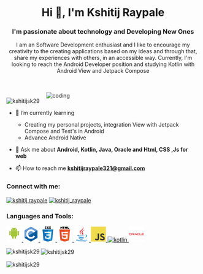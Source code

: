 <h1 align="center">Hi 👋, I'm Kshitij Raypale</h1>
<h3 align="center">I'm passionate about technology and Developing New Ones</h3>
<p align="center">I am an Software Development enthusiast and I like to encourage my creativity to the creating applications based on my ideas and through that, share my experiences with others, in an accessible way. Currently, I'm looking to reach the Android Developer position and studying Kotlin with Android View and Jetpack Compose</p>
<br>
<br>

<img align="right" alt="coding" width="400" src="https://user-images.githubusercontent.com/74038190/212750147-854a394f-fee9-4080-9770-78a4b7ece53f.gif">
<p align="left"> <img src="https://komarev.com/ghpvc/?username=kshitijsk29&label=Profile%20views&color=0e75b6&style=flat" alt="kshitijsk29" /> </p>

- 🌱 I’m currently learning 
    <ul>
      <li>Creating my personal projects, integration View with Jetpack Compose and Test's in Android</li>
      <li>Advance Android Native</li>
  </ul>

- 💬 Ask me about **Android, Kotlin, Java, Oracle and Html, CSS ,Js for web**

- 📫 How to reach me **kshitijraypale321@gmail.com**

<h3 align="left">Connect with me:</h3>
<p align="left">
<a href="https://linkedin.com/in/kshitij raypale" target="blank"><img align="center" src="https://raw.githubusercontent.com/rahuldkjain/github-profile-readme-generator/master/src/images/icons/Social/linked-in-alt.svg" alt="kshitij raypale" height="30" width="40" /></a>
<a href="https://instagram.com/kshitij_raypale" target="blank"><img align="center" src="https://raw.githubusercontent.com/rahuldkjain/github-profile-readme-generator/master/src/images/icons/Social/instagram.svg" alt="kshitij_raypale" height="30" width="40" /></a>
</p>

<h3 align="left">Languages and Tools:</h3>
<p align="left"> <a href="https://developer.android.com" target="_blank" rel="noreferrer"> <img src="https://raw.githubusercontent.com/devicons/devicon/master/icons/android/android-original-wordmark.svg" alt="android" width="40" height="40"/> </a> <a href="https://www.cprogramming.com/" target="_blank" rel="noreferrer"> <img src="https://raw.githubusercontent.com/devicons/devicon/master/icons/c/c-original.svg" alt="c" width="40" height="40"/> </a> <a href="https://www.w3schools.com/css/" target="_blank" rel="noreferrer"> <img src="https://raw.githubusercontent.com/devicons/devicon/master/icons/css3/css3-original-wordmark.svg" alt="css3" width="40" height="40"/> </a> <a href="https://www.w3.org/html/" target="_blank" rel="noreferrer"> <img src="https://raw.githubusercontent.com/devicons/devicon/master/icons/html5/html5-original-wordmark.svg" alt="html5" width="40" height="40"/> </a> <a href="https://www.java.com" target="_blank" rel="noreferrer"> <img src="https://raw.githubusercontent.com/devicons/devicon/master/icons/java/java-original.svg" alt="java" width="40" height="40"/> </a> <a href="https://developer.mozilla.org/en-US/docs/Web/JavaScript" target="_blank" rel="noreferrer"> <img src="https://raw.githubusercontent.com/devicons/devicon/master/icons/javascript/javascript-original.svg" alt="javascript" width="40" height="40"/> </a> <a href="https://kotlinlang.org" target="_blank" rel="noreferrer"> <img src="https://www.vectorlogo.zone/logos/kotlinlang/kotlinlang-icon.svg" alt="kotlin" width="40" height="40"/> </a> <a href="https://www.oracle.com/" target="_blank" rel="noreferrer"> <img src="https://raw.githubusercontent.com/devicons/devicon/master/icons/oracle/oracle-original.svg" alt="oracle" width="40" height="40"/> </a> </p>

<p><img align="left" src="https://github-readme-stats.vercel.app/api/top-langs?username=kshitijsk29&show_icons=true&locale=en&layout=compact" alt="kshitijsk29" /></p>

<p>&nbsp;<img align="center" src="https://github-readme-stats.vercel.app/api?username=kshitijsk29&show_icons=true&locale=en" alt="kshitijsk29" /></p>

<p><img align="center" src="https://github-readme-streak-stats.herokuapp.com/?user=kshitijsk29&" alt="kshitijsk29" /></p>

